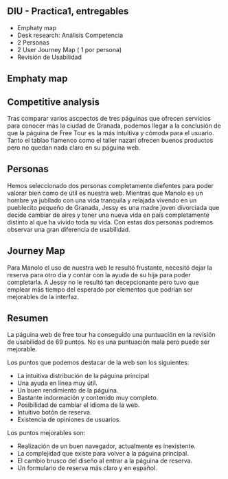 ## DIU - Practica1, entregables



- Emphaty map
- Desk research: Análisis Competencia 
- 2 Personas 
- 2 User Journey Map  ( 1 por persona)
- Revisión de Usabilidad 


## Emphaty map

## Competitive analysis
Tras comparar varios ascpectos de tres páguinas que ofrecen servicios para conocer más la ciudad de Granada, podemos llegar a la conclusión de que la páguina de Free Tour es la más intuitiva y cómoda para el usuario. Tanto el tablao flamenco como el taller nazarí ofrecen buenos productos pero no quedan nada claro en su páguina web. 

## Personas

Hemos seleccionado dos personas completamente diefentes para poder valorar bien como de útil es nuestra web. Mientras que Manolo es un hombre ya jubilado con una vida tranquila y relajada vivendo en un pueblecito pequeño de Granada, Jessy es una madre joven divorciada que decide cambiar de aires y tener una nueva vida en país completamente distinto al que ha vivido toda su vida. Con estas dos personas podremos observar una gran diferencia de usabilidad.

## Journey Map
Para Manolo el uso de nuestra web le resultó frustante, necesitó dejar la reserva para otro dia y contar con la ayuda de su hija para poder completarla. A Jessy no le resultó tan decepcionante pero tuvo que emplear más tiempo del esperado por elementos que podrían ser mejorables de la interfaz.

## Resumen
La páguina web de free tour ha conseguido una puntuación en la revisión de usabilidad de 69 puntos. No es una puntuación mala pero puede ser mejorable.

Los puntos que podemos destacar de la web son los siguientes:
  - La intuitiva distribución de la páguina principal
  - Una ayuda en línea muy útil.
  - Un buen rendimiento de la páguina.
  - Bastante indormación y contenido muy completo.
  - Posibilidad de cambiar el idioma de la web.
  - Intuitivo botón de reserva.
  - Existencia de opiniones de usuarios.

Los puntos mejorables son:
  - Realización de un buen navegador, actualmente es inexistente.
  - La complejidad que existe para volver a la páguina principal.
  - El cambio brusco del diseño al entrar a la páguina de reserva.
  - Un formulario de reserva más claro y en español.
